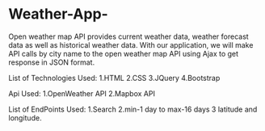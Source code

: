 # Weather-App-
Open weather map API provides current weather data, weather forecast data as well as historical weather data.
With our application, we will make API calls by city name to the open weather map API using Ajax to get response in JSON format.

List of Technologies Used:
1.HTML
2.CSS
3.JQuery
4.Bootstrap

Api Used:
1.OpenWeather API
2.Mapbox API

List of EndPoints Used:
1.Search
2.min-1 day to max-16 days
3 latitude and longitude.
